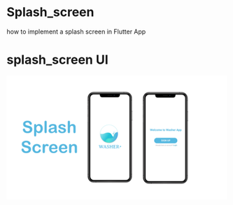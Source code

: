 # Splash_screen

how to implement a splash screen in Flutter App

# splash_screen UI
![splash_screen_UI](/preview00.png)
